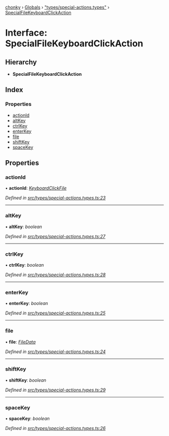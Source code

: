 [chonky](../README.md) › [Globals](../globals.md) › ["types/special-actions.types"](../modules/_types_special_actions_types_.md) › [SpecialFileKeyboardClickAction](_types_special_actions_types_.specialfilekeyboardclickaction.md)

# Interface: SpecialFileKeyboardClickAction

## Hierarchy

* **SpecialFileKeyboardClickAction**

## Index

### Properties

* [actionId](_types_special_actions_types_.specialfilekeyboardclickaction.md#actionid)
* [altKey](_types_special_actions_types_.specialfilekeyboardclickaction.md#altkey)
* [ctrlKey](_types_special_actions_types_.specialfilekeyboardclickaction.md#ctrlkey)
* [enterKey](_types_special_actions_types_.specialfilekeyboardclickaction.md#enterkey)
* [file](_types_special_actions_types_.specialfilekeyboardclickaction.md#file)
* [shiftKey](_types_special_actions_types_.specialfilekeyboardclickaction.md#shiftkey)
* [spaceKey](_types_special_actions_types_.specialfilekeyboardclickaction.md#spacekey)

## Properties

###  actionId

• **actionId**: *[KeyboardClickFile](../enums/_types_special_actions_types_.specialaction.md#keyboardclickfile)*

*Defined in [src/types/special-actions.types.ts:23](https://github.com/TimboKZ/Chonky/blob/ce1f2d4/src/types/special-actions.types.ts#L23)*

___

###  altKey

• **altKey**: *boolean*

*Defined in [src/types/special-actions.types.ts:27](https://github.com/TimboKZ/Chonky/blob/ce1f2d4/src/types/special-actions.types.ts#L27)*

___

###  ctrlKey

• **ctrlKey**: *boolean*

*Defined in [src/types/special-actions.types.ts:28](https://github.com/TimboKZ/Chonky/blob/ce1f2d4/src/types/special-actions.types.ts#L28)*

___

###  enterKey

• **enterKey**: *boolean*

*Defined in [src/types/special-actions.types.ts:25](https://github.com/TimboKZ/Chonky/blob/ce1f2d4/src/types/special-actions.types.ts#L25)*

___

###  file

• **file**: *[FileData](_types_files_types_.filedata.md)*

*Defined in [src/types/special-actions.types.ts:24](https://github.com/TimboKZ/Chonky/blob/ce1f2d4/src/types/special-actions.types.ts#L24)*

___

###  shiftKey

• **shiftKey**: *boolean*

*Defined in [src/types/special-actions.types.ts:29](https://github.com/TimboKZ/Chonky/blob/ce1f2d4/src/types/special-actions.types.ts#L29)*

___

###  spaceKey

• **spaceKey**: *boolean*

*Defined in [src/types/special-actions.types.ts:26](https://github.com/TimboKZ/Chonky/blob/ce1f2d4/src/types/special-actions.types.ts#L26)*
